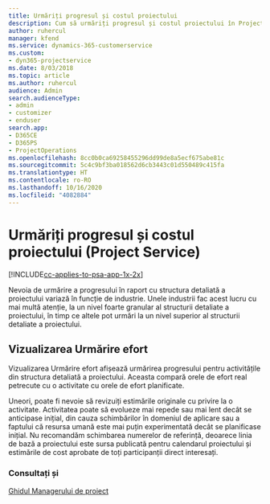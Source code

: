 ```yaml
---
title: Urmăriți progresul și costul proiectului
description: Cum să urmăriți progresul și costul proiectului în Project Service
author: ruhercul
manager: kfend
ms.service: dynamics-365-customerservice
ms.custom:
- dyn365-projectservice
ms.date: 8/03/2018
ms.topic: article
ms.author: ruhercul
audience: Admin
search.audienceType:
- admin
- customizer
- enduser
search.app:
- D365CE
- D365PS
- ProjectOperations
ms.openlocfilehash: 8cc0b0ca69258455296dd99de8a5ecf675abe81c
ms.sourcegitcommit: 5c4c9bf3ba018562d6cb3443c01d550489c415fa
ms.translationtype: HT
ms.contentlocale: ro-RO
ms.lasthandoff: 10/16/2020
ms.locfileid: "4082884"
---
```

# <a name="track-project-progress-and-cost-project-service"></a>Urmăriți progresul și costul proiectului (Project Service)

[!INCLUDE[cc-applies-to-psa-app-1x-2x](../includes/cc-applies-to-psa-app-1x-2x.md)]

Nevoia de urmărire a progresului în raport cu structura detaliată a proiectului variază în funcție de industrie. Unele industrii fac acest lucru cu mai multă atenție, la un nivel foarte granular al structurii detaliate a proiectului, în timp ce altele pot urmări la un nivel superior al structurii detaliate a proiectului.  
  
## <a name="effort-tracking-view"></a>Vizualizarea Urmărire efort  
Vizualizarea Urmărire efort afișează urmărirea progresului pentru activitățile din structura detaliată a proiectului. Aceasta compară orele de efort real petrecute cu o activitate cu orele de efort planificate.  
  
Uneori, poate fi nevoie să revizuiți estimările originale cu privire la o activitate. Activitatea poate să evolueze mai repede sau mai lent decât se anticipase inițial, din cauza schimbărilor în domeniul de aplicare sau a faptului că resursa umană este mai puțin experimentată decât se planificase inițial. Nu recomandăm schimbarea numerelor de referință, deoarece linia de bază a proiectului este sursa publicată pentru calendarul proiectului și estimările de cost aprobate de toți participanții direct interesați.  
  
### <a name="see-also"></a>Consultați și  
 [Ghidul Managerului de proiect](../psa/project-manager-guide.md)
